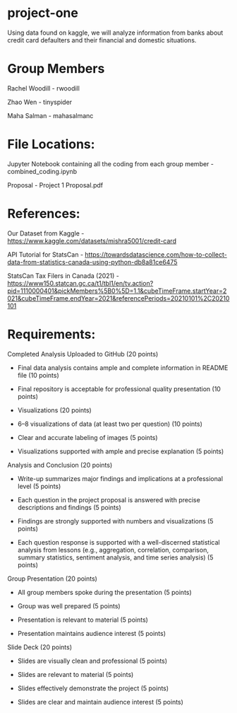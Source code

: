 # project-one

Using data found on kaggle, we will analyze information from banks about credit card defaulters and their financial and domestic situations.

# Group Members

Rachel Woodill - rwoodill

Zhao Wen - tinyspider

Maha Salman - mahasalmanc

# File Locations:

Jupyter Notebook containing all the coding from each group member - combined_coding.ipynb

Proposal - Project 1 Proposal.pdf

# References:

Our Dataset from Kaggle - https://www.kaggle.com/datasets/mishra5001/credit-card

API Tutorial for StatsCan - https://towardsdatascience.com/how-to-collect-data-from-statistics-canada-using-python-db8a81ce6475

StatsCan Tax Filers in Canada (2021) - https://www150.statcan.gc.ca/t1/tbl1/en/tv.action?pid=1110000401&pickMembers%5B0%5D=1.1&cubeTimeFrame.startYear=2021&cubeTimeFrame.endYear=2021&referencePeriods=20210101%2C20210101

# Requirements:
Completed Analysis Uploaded to GitHub (20 points)

- Final data analysis contains ample and complete information in README file (10 points)

- Final repository is acceptable for professional quality presentation (10 points)

- Visualizations (20 points)

- 6–8 visualizations of data (at least two per question) (10 points)

- Clear and accurate labeling of images (5 points)

- Visualizations supported with ample and precise explanation (5 points)

Analysis and Conclusion (20 points)

- Write-up summarizes major findings and implications at a professional level (5 points)

- Each question in the project proposal is answered with precise descriptions and findings (5 points)

- Findings are strongly supported with numbers and visualizations (5 points)

- Each question response is supported with a well-discerned statistical analysis from lessons (e.g., aggregation, correlation, comparison, summary statistics, sentiment analysis, and time series analysis) (5 points)

Group Presentation (20 points)

- All group members spoke during the presentation (5 points)

- Group was well prepared (5 points)

- Presentation is relevant to material (5 points)

- Presentation maintains audience interest (5 points)

Slide Deck (20 points)

- Slides are visually clean and professional (5 points)

- Slides are relevant to material (5 points)

- Slides effectively demonstrate the project (5 points)

- Slides are clear and maintain audience interest (5 points)
